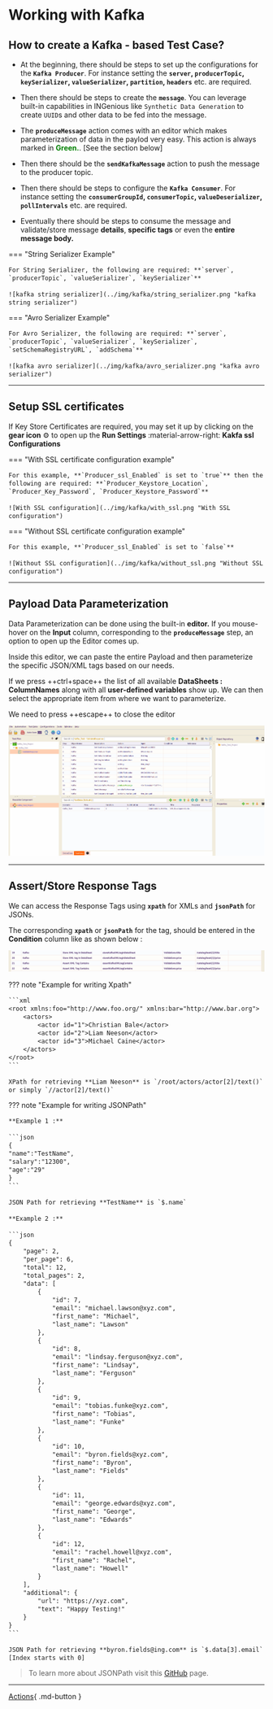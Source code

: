 # **Working with Kafka**

## How to create a Kafka - based Test Case?

* At the beginning, there should be steps to set up the configurations for the **`Kafka Producer`**. 
  For instance setting the **`server`, `producerTopic`, `keySerializer`, `valueSerializer`, `partition`, `headers`** etc. are required.

* Then there should be steps to create the **`message`**. You can leverage built-in capabilities in INGenious like `Synthetic Data Generation` to create `UUID`s and other data to be fed into the message.

* The **`produceMessage`** action comes with an editor which makes parameterization of data in the paylod very easy. This action is always marked in <span style="color:Green">**Green.**</span>. [See the section below]

* Then there should be the **`sendKafkaMessage`** action to push the message to the producer topic.

* Then there should be steps to configure the **`Kafka Consumer`**. 
  For instance setting the **`consumerGroupId`, `consumerTopic`, `valueDeserializer`, `pollIntervals`** etc. are required.

* Eventually there should be steps to consume the message and validate/store message **details**, **specific tags** or even the **entire message body.**


=== "String Serializer Example"

    For String Serializer, the following are required: **`server`, `producerTopic`, `valueSerializer`, `keySerializer`**

    ![kafka string serializer](../img/kafka/string_serializer.png "kafka string serializer")

=== "Avro Serializer Example"

    For Avro Serializer, the following are required: **`server`, `producerTopic`, `valueSerializer`, `keySerializer`, `setSchemaRegistryURL`, `addSchema`**

    ![kafka avro serializer](../img/kafka/avro_serializer.png "kafka avro serializer")


-------------------------------------


## Setup SSL certificates

If Key Store Certificates are required, you may set it up by clicking on the **gear icon** :gear: to open up the **Run Settings** :material-arrow-right: **Kakfa ssl Configurations**

=== "With SSL certificate configuration example"

    For this example, **`Producer_ssl_Enabled` is set to `true`** then the following are required: **`Producer_Keystore_Location`, `Producer_Key_Password`, `Producer_Keystore_Password`**

    ![With SSL configuration](../img/kafka/with_ssl.png "With SSL configuration")

=== "Without SSL certificate configuration example"

    For this example, **`Producer_ssl_Enabled` is set to `false`**

    ![Without SSL configuration](../img/kafka/without_ssl.png "Without SSL configuration")

-------------------------------------


## Payload Data Parameterization


 Data Parameterization can be done using the built-in **editor.** If you mouse-hover on the **Input** column, corresponding to the **`produceMessage`** step, an option to open up the Editor comes up.

 Inside this editor, we can paste the entire Payload and then parameterize the specific JSON/XML tags based on our needs.

 If we press ++ctrl+space++ the list of all available **DataSheets : ColumnNames** along with all **user-defined variables** show up. We can then select the appropriate item from where we want to parameterize.

 We need to press ++escape++ to close the editor

 ![editor](../img/kafka/editor.gif "editor")
 

 -------------------------------------

## Assert/Store Response Tags

 We can access the Response Tags using **`xpath`** for XMLs and **`jsonPath`** for JSONs.

 The corresponding **`xpath`** or **`jsonPath`** for the tag, should be entered in the **Condition** column like as shown below :

 ![assertions](../img/kafka/assertions.png "assertions")

??? note "Example for writing Xpath"

    ```xml
    <root xmlns:foo="http://www.foo.org/" xmlns:bar="http://www.bar.org">
        <actors>
            <actor id="1">Christian Bale</actor>
            <actor id="2">Liam Neeson</actor>
            <actor id="3">Michael Caine</actor>
        </actors>
    </root>
    ```

    XPath for retrieving **Liam Neeson** is `/root/actors/actor[2]/text()` or simply `//actor[2]/text()`

??? note "Example for writing JSONPath"

    **Example 1 :**

    ```json
    { 
    "name":"TestName",
    "salary":"12300",
    "age":"29"
    }
    ```

    JSON Path for retrieving **TestName** is `$.name` 

    **Example 2 :**

    ```json
    {
        "page": 2,
        "per_page": 6,
        "total": 12,
        "total_pages": 2,
        "data": [
            {
                "id": 7,
                "email": "michael.lawson@xyz.com",
                "first_name": "Michael",
                "last_name": "Lawson"
            },
            {
                "id": 8,
                "email": "lindsay.ferguson@xyz.com",
                "first_name": "Lindsay",
                "last_name": "Ferguson"
            },
            {
                "id": 9,
                "email": "tobias.funke@xyz.com",
                "first_name": "Tobias",
                "last_name": "Funke"
            },
            {
                "id": 10,
                "email": "byron.fields@xyz.com",
                "first_name": "Byron",
                "last_name": "Fields"
            },
            {
                "id": 11,
                "email": "george.edwards@xyz.com",
                "first_name": "George",
                "last_name": "Edwards"
            },
            {
                "id": 12,
                "email": "rachel.howell@xyz.com",
                "first_name": "Rachel",
                "last_name": "Howell"
            }
        ],
        "additional": {
            "url": "https://xyz.com",
            "text": "Happy Testing!"
        }
    }
    ```

    JSON Path for retrieving **byron.fields@ing.com** is `$.data[3].email` [Index starts with 0]

>To learn more about JSONPath visit this [GitHub](https://github.com/json-path/JsonPath) page.

-------------------------------------




[Actions](../kafka/kafkaActions.md){ .md-button }